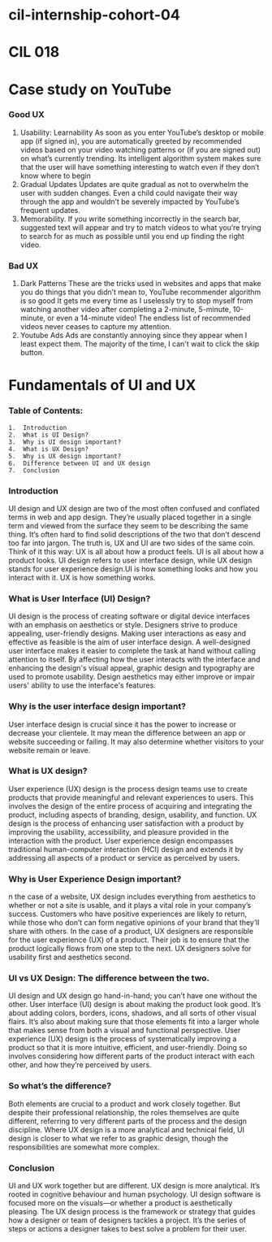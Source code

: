 # cil-internship-cohort-04
# CIL 018

# Case study on YouTube
### Good UX 
1. Usability: Learnability
As soon as you enter YouTube’s desktop or mobile app (if signed in), you are automatically greeted by recommended videos based on your video watching patterns or (if you are signed out) on what’s currently trending. Its intelligent algorithm system makes sure that the user will have something interesting to watch even if they don’t know where to begin
2. Gradual Updates
Updates are quite gradual as not to overwhelm the user with sudden changes. Even a child could navigate their way through the app and wouldn’t be severely impacted by YouTube’s frequent updates. 
3. Memorability. 
If you write something incorrectly in the search bar, suggested text will appear and try to match videos to what you’re trying to search for as much as possible until you end up finding the right video.
### Bad UX
1. Dark Patterns
 These are the tricks used in websites and apps that make you do things that you didn’t mean to, YouTube recommender algorithm
is so good It gets me every time as I uselessly try to stop myself from watching another video after  completing a 2-minute, 5-minute, 10-minute, or even a 14-minute video! The endless list of recommended videos never ceases to capture my attention.
2. Youtube Ads
Ads are constantly annoying since they appear when I least expect them. The majority of the time, I can't wait to click the skip button.








# Fundamentals of UI and UX

### Table of Contents: 
	1.	Introduction
	2.	What is UI Design?
	3.	Why is UI design important? 
	4.	What is UX Design? 
	5.	Why is UX design important? 
	6.	Difference between UI and UX design 
	7.	Conclusion 
### Introduction
UI design and UX design are two of the most often confused and conflated terms in web and app design. They’re usually placed together in a single term and viewed from the surface they seem to be describing the same thing. It’s often hard to find solid descriptions of the two that don’t descend too far into jargon. 
The truth is, UX and UI are two sides of the same coin.
Think of it this way: UX is all about how a product feels. UI is all about how a product looks.
UI design refers to user interface design, while UX design stands for user experience design.UI is how something looks and how you interact with it. UX is how something works.
### What is User Interface (UI) Design?
UI design is the process of creating software or digital device interfaces with an emphasis on aesthetics or style. Designers strive to produce appealing, user-friendly designs.
Making user interactions as easy and effective as feasible is the aim of user interface design.
A well-designed user interface makes it easier to complete the task at hand without calling attention to itself. By affecting how the user interacts with the interface and enhancing the design's visual appeal, graphic design and typography are used to promote usability. Design aesthetics may either improve or impair users' ability to use the interface's features.
### Why is the user interface design important? 
User interface design is crucial since it has the power to increase or decrease your clientele. It may mean the difference between an app or website succeeding or failing. It may also determine whether visitors to your website remain or leave.
### What is UX design?
User experience (UX) design is the process design teams use to create products that provide meaningful and relevant experiences to users. This involves the design of the entire process of acquiring and integrating the product, including aspects of branding, design, usability, and function.
UX design is the process of enhancing user satisfaction with a product by improving the usability, accessibility, and pleasure provided in the interaction with the product. User experience design encompasses traditional human-computer interaction (HCI) design and extends it by addressing all aspects of a product or service as perceived by users.
### Why is User Experience Design important? 
n the case of a website, UX design includes everything from aesthetics to whether or not a site is usable, and it plays a vital role in your company’s success. Customers who have positive experiences are likely to return, while those who don’t can form negative opinions of your brand that they’ll share with others.
In the case of a product, UX designers are responsible for the user experience (UX) of a product. Their job is to ensure that the product logically flows from one step to the next. UX designers solve for usability first and aesthetics second.
### UI vs UX Design: The difference between the two. 
UI design and UX design go hand-in-hand; you can’t have one without the other. 
User interface (UI) design is about making the product look good. It’s about adding colors, borders, icons, shadows, and all sorts of other visual flairs. It’s also about making sure that those elements fit into a larger whole that makes sense from both a visual and functional perspective.
User experience (UX) design is the process of systematically improving a product so that it is more intuitive, efficient, and user-friendly. Doing so involves considering how different parts of the product interact with each other, and how they’re perceived by users.
### So what’s the difference?
Both elements are crucial to a product and work closely together. But despite their professional relationship, the roles themselves are quite different, referring to very different parts of the process and the design discipline. Where UX design is a more analytical and technical field, UI design is closer to what we refer to as graphic design, though the responsibilities are somewhat more complex. 
### Conclusion
UI and UX work together but are different. UX design is more analytical. It’s rooted in cognitive behaviour and human psychology. UI design software is focused more on the visuals—or whether a product is aesthetically pleasing.
The UX design process is the framework or strategy that guides how a designer or team of designers tackles a project. It’s the series of steps or actions a designer takes to best solve a problem for their user.

